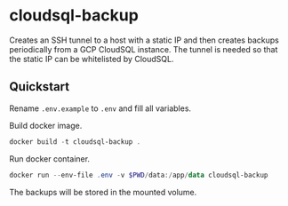# cloudsql-backup

Creates an SSH tunnel to a host with a static IP and then creates backups periodically from a GCP CloudSQL instance. The tunnel is needed so that the static IP can be whitelisted by CloudSQL.

## Quickstart

Rename `.env.example` to `.env` and fill all variables.

Build docker image.
```powershell
docker build -t cloudsql-backup .
```

Run docker container.
```powershell
docker run --env-file .env -v $PWD/data:/app/data cloudsql-backup
```

The backups will be stored in the mounted volume.